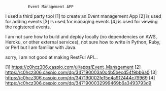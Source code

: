               Event Management APP

I used a third party tool [1] to create an Event management App
[2] is used for adding events
[3] is used for managing events
[4] is used for viewing the registered events.

I am not sure how to build and deploy locally (no dependencies on AWS, Heroku, or other
external services), not sure how to write in Python, Ruby, or Perl but I am familiar with Java.

sorry, i am not good at making RestFul API...


[1] https://c0hcz306.caspio.com/ui/apps/Event_Management
[2] https://c0hcz306.caspio.com/dp/347190003a0c4b5becd54f9bb6a0
[3] https://c0hcz306.caspio.com/dp/347190002fe15e4a912444c79969
[4] https://c0hcz306.caspio.com/dp/3471900032999469b6a3493793d9
